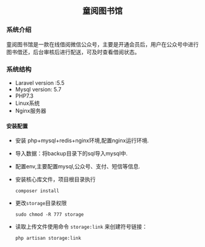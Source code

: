   ## <p align="center">童阅图书馆</p>



### 系统介绍

童阅图书馆是一款在线借阅微信公众号，主要是开通会员后，用户在公众号中进行图书借还，后台审核后进行配送，可及时查看借阅状态。


### 系统结构
- Laravel version :5.5
- Mysql version: 5.7
- PHP7.3
- Linux系统
- Nginx服务器

#### 安装配置
- 安装 php+mysql+redis+nginx环境,配置nginx运行环境.

- 导入数据：将backup目录下的sql导入mysql中.

- 配置env,主要配置mysql,公众号、支付、短信等信息.


- 安装核心库文件，项目根目录执行
    ```
    composer install
    ```
- 更改`storage`目录权限
    ```
    sudo chmod -R 777 storage
    ```
- 读取上传文件使用命令 `storage:link` 来创建符号链接：
    ```
    php artisan storage:link
    ```
